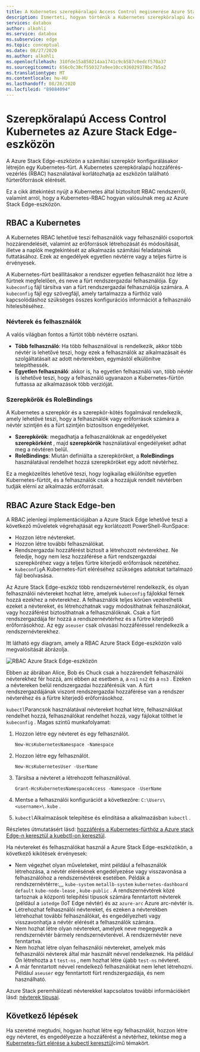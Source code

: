 ```yaml
---
title: A Kubernetes szerepköralapú Access Control megismerése Azure Stack Edge-eszközön | Microsoft Docs
description: Ismerteti, hogyan történik a Kubernetes szerepköralapú Access Control Azure Stack Edge-eszközön.
services: databox
author: alkohli
ms.service: databox
ms.subservice: edge
ms.topic: conceptual
ms.date: 08/27/2020
ms.author: alkohli
ms.openlocfilehash: 310fde15a850214aa1741c9cb587c0edcf570a37
ms.sourcegitcommit: 656c0c38cf550327a9ee10cc936029378bc7b5a2
ms.translationtype: MT
ms.contentlocale: hu-HU
ms.lasthandoff: 08/28/2020
ms.locfileid: "89084094"
---
```

# <a name="kubernetes-role-based-access-control-on-your-azure-stack-edge-device"></a>Szerepköralapú Access Control Kubernetes az Azure Stack Edge-eszközön


A Azure Stack Edge-eszközön a számítási szerepkör konfigurálásakor létrejön egy Kubernetes-fürt. A Kubernetes szerepköralapú hozzáférés-vezérlés (RBAC) használatával korlátozhatja az eszközön található fürterőforrások elérését.

Ez a cikk áttekintést nyújt a Kubernetes által biztosított RBAC rendszerről, valamint arról, hogy a Kubernetes-RBAC hogyan valósulnak meg az Azure Stack Edge-eszközön. 

## <a name="rbac-for-kubernetes"></a>RBAC a Kubernetes

A Kubernetes RBAC lehetővé teszi felhasználók vagy felhasználói csoportok hozzárendelését, valamint az erőforrások létrehozását és módosítását, illetve a naplók megtekintését az alkalmazás számítási feladatainak futtatásához. Ezek az engedélyek egyetlen névtérre vagy a teljes fürtre is érvényesek. 

A Kubernetes-fürt beállításakor a rendszer egyetlen felhasználót hoz létre a fürtnek megfelelően, és neve a fürt rendszergazdai felhasználója.  Egy `kubeconfig` fájl társítva van a fürt rendszergazdai felhasználója számára. A `kubeconfig` fájl egy szövegfájl, amely tartalmazza a fürthöz való kapcsolódáshoz szükséges összes konfigurációs információt a felhasználó hitelesítéséhez. 

### <a name="namespaces-and-users"></a>Névterek és felhasználók

A valós világban fontos a fürtöt több névtérre osztani. 

- **Több felhasználó**: Ha több felhasználóval is rendelkezik, akkor több névtér is lehetővé teszi, hogy ezek a felhasználók az alkalmazásait és szolgáltatásait az adott névterekben, egymástól elkülönítve telepíthessék. 
- **Egyetlen felhasználó**: akkor is, ha egyetlen felhasználó van, több névtér is lehetővé teszi, hogy a felhasználó ugyanazon a Kubernetes-fürtön futtassa az alkalmazások több verzióját.

### <a name="roles-and-rolebindings"></a>Szerepkörök és RoleBindings

A Kubernetes a szerepkör és a szerepkör-kötés fogalmával rendelkezik, amely lehetővé teszi, hogy a felhasználók vagy erőforrások számára a névtér szintjén és a fürt szintjén biztosítson engedélyeket. 

- **Szerepkörök**: megadhatja a felhasználóknak az engedélyeket **szerepkörként** , majd **szerepkörök** használatával engedélyeket adhat meg a névtéren belül. 
- **RoleBindings**: Miután definiálta a szerepköröket, a **RoleBindings** használatával rendelhet hozzá szerepköröket egy adott névtérhez. 

Ez a megközelítés lehetővé teszi, hogy logikailag elkülönítse egyetlen Kubernetes-fürtöt, és a felhasználók csak a hozzájuk rendelt névtérben tudják elérni az alkalmazás erőforrásait. 


## <a name="rbac-on-azure-stack-edge"></a>RBAC Azure Stack Edge-ben

A RBAC jelenlegi implementációjában a Azure Stack Edge lehetővé teszi a következő műveletek végrehajtását egy korlátozott PowerShell-RunSpace:

- Hozzon létre névtereket.  
- Hozzon létre további felhasználókat.
- Rendszergazdai hozzáférést biztosít a létrehozott névterekhez. Ne feledje, hogy nem lesz hozzáférése a fürt rendszergazdai szerepköréhez vagy a teljes fürtre kiterjedő erőforrások nézetéhez.
- `kubeconfig`A Kubernetes-fürt eléréséhez szükséges adatokat tartalmazó fájl beolvasása.


Az Azure Stack Edge-eszköz több rendszernévtérrel rendelkezik, és olyan felhasználói névtereket hozhat létre, amelyek `kubeconfig` fájlokkal férnek hozzá ezekhez a névterekhez. A felhasználók teljes körűen vezérelhetik ezeket a névtereket, és létrehozhatnak vagy módosíthatnak felhasználókat, vagy hozzáférést biztosíthatnak a felhasználóknak. Csak a fürt rendszergazdája fér hozzá a rendszernévtérhez és a fürtre kiterjedő erőforrásokhoz. Az egy `aseuser` csak olvasási hozzáféréssel rendelkezik a rendszernévterekhez.

Itt látható egy diagram, amely a RBAC Azure Stack Edge-eszközön való megvalósítását ábrázolja.

![RBAC Azure Stack Edge-eszközön](./media/azure-stack-edge-gpu-kubernetes-rbac/rbac-view-1.png)

Ebben az ábrában Alice, Bob és Chuck csak a hozzárendelt felhasználói névterekhez fér hozzá, ami ebben az esetben a, a `ns1` `ns2` és a `ns3` . Ezeken a névtereken belül rendszergazdai hozzáférésük van. A fürt rendszergazdájának viszont rendszergazdai hozzáférése van a rendszer névteréhez és a fürtre kiterjedő erőforrásokhoz.

`kubectl`Parancsok használatával névtereket hozhat létre, felhasználókat rendelhet hozzá, felhasználókat rendelhet hozzá, vagy fájlokat tölthet le `kubeconfig` . Magas szintű munkafolyamat:

1. Hozzon létre egy névteret és egy felhasználót.  

    `New-HcsKubernetesNamespace -Namespace`  

2. Hozzon létre egy felhasználót.  

    `New-HcsKubernetesUser -UserName`  

3. Társítsa a névteret a létrehozott felhasználóval.  

    `Grant-HcsKubernetesNamespaceAccess -Namespace -UserName`  

4. Mentse a felhasználói konfigurációt a következőre: `C:\Users\<username>\.kube` .  

5. `kubectl`Alkalmazások telepítése és elindítása a alkalmazásban `kubectl` . 

Részletes útmutatásért lásd: [hozzáférés a Kubernetes-fürthöz a Azure stack Edge-n keresztül a kuebctl-on keresztül](azure-stack-edge-gpu-create-kubernetes-cluster.md).


Ha névtereket és felhasználókat használ a Azure Stack Edge-eszközökön, a következő kikötések érvényesek:

- Nem végezhet olyan műveleteket, mint például a felhasználók létrehozása, a névtér elérésének engedélyezése vagy visszavonása a felhasználóhoz a rendszernévtérek esetében. Példák a rendszernévtérre:,,, `kube-system` `metallb-system` `kubernetes-dashboard` `default` `kube-node-lease` , `kube-public` . A rendszernévtérek közé tartoznak a központi telepítési típusok számára fenntartott névterek (például a `iotedge` (IoT Edge névtér) és az `azure-arc` Azure arc-névtér is.
- Létrehozhat felhasználói névtereket, és ezeken a névterekben létrehozhat további felhasználókat, és engedélyezheti vagy visszavonhatja a névtér elérését a felhasználók számára.
- Nem hozhat létre olyan névtereket, amelyek neve megegyezik a rendszernévtér bármely rendszernévterével. A rendszernévtér neve fenntartva.  
- Nem hozhat létre olyan felhasználói névtereket, amelyek más felhasználói névterek által már használt névvel rendelkeznek. Ha például Ön létrehozta a t `test-ns` , nem hozhat létre újabb `test-ns` névteret.
- A már fenntartott névvel rendelkező felhasználókat nem lehet létrehozni. Például `aseuser` egy fenntartott fürt rendszergazdája, és nem használható.

Azure Stack peremhálózati névterekkel kapcsolatos további információkért lásd: [névterek típusai](azure-stack-edge-gpu-kubernetes-workload-management.md#namespaces-types).


<!--To deploy applications on an Azure Stack Edge device, use the following :
 
- First, you will use the PowerShell runspace to create a user, create a namespace, and grant user access to that namespace.
- Next, you will use the Azure Stack Edge resource in the Azure portal to create persistent volumes using either static or dynamic provisioning for the stateful applications that you will deploy.
- Finally, you will use the services to expose applications externally and within the Kubernetes cluster.-->

## <a name="next-steps"></a>Következő lépések

Ha szeretné megtudni, hogyan hozhat létre egy felhasználót, hozzon létre egy névteret, és engedélyezze a hozzáférést a névtérhez, tekintse meg a [Kubernetes-fürt elérése a kubectl keresztül](azure-stack-edge-gpu-create-kubernetes-cluster.md)című témakört.

